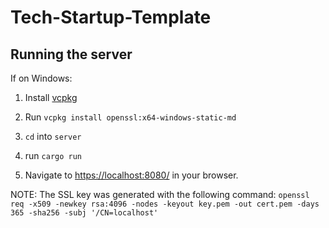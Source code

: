 # Tech-Startup-Template

## Running the server

If on Windows:

1. Install [vcpkg](https://vcpkg.io/en/getting-started.html)
2. Run `vcpkg install openssl:x64-windows-static-md`

1. `cd` into `server`
2. run `cargo run`
3. Navigate to [https://localhost:8080/](https://localhost:8080/) in your browser.

NOTE: The SSL key was generated with the following command: `openssl req -x509 -newkey rsa:4096 -nodes -keyout key.pem -out cert.pem -days 365 -sha256 -subj '/CN=localhost'`